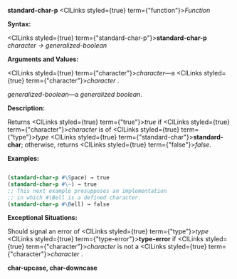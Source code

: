**standard-char-p** <ClLinks styled={true} term={"function"}><i>Function</i></ClLinks> 



**Syntax:** 



<ClLinks styled={true} term={"standard-char-p"}><b>standard-char-p</b></ClLinks> *character → generalized-boolean* 



**Arguments and Values:** 



<ClLinks styled={true} term={"character"}><i>character</i></ClLinks>—a <ClLinks styled={true} term={"character"}><i>character</i></ClLinks> . 



*generalized-boolean*—a *generalized boolean*. 



**Description:** 



Returns <ClLinks styled={true} term={"true"}><i>true</i></ClLinks> if <ClLinks styled={true} term={"character"}><i>character</i></ClLinks> is of <ClLinks styled={true} term={"type"}><i>type</i></ClLinks> <ClLinks styled={true} term={"standard-char"}><b>standard-char</b></ClLinks>; otherwise, returns <ClLinks styled={true} term={"false"}><i>false</i></ClLinks>. 



**Examples:**
```lisp

(standard-char-p #\Space) → true 
(standard-char-p #\~) → true 
;; This next example presupposes an implementation 
;; in which #\Bell is a defined character. 
(standard-char-p #\Bell) → false 

```
**Exceptional Situations:** 



Should signal an error of <ClLinks styled={true} term={"type"}><i>type</i></ClLinks> <ClLinks styled={true} term={"type-error"}><b>type-error</b></ClLinks> if <ClLinks styled={true} term={"character"}><i>character</i></ClLinks> is not a <ClLinks styled={true} term={"character"}><i>character</i></ClLinks> . 







 



 



**char-upcase, char-downcase** 



